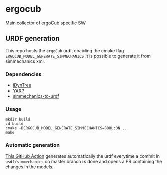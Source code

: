 # ergocub
Main collector of ergoCub specific SW

## URDF generation
This repo hosts the `ergoCub` urdf, enabling the cmake flag `ERGOCUB_MODEL_GENERATE_SIMMECHANICS` it is possible to generate it from simmechanics xml.
### Dependencies
- [iDynTree](https://github.com/robotology/idyntree)
- [YARP](https://github.com/robotology/yarp)
- [simmechanics-to-urdf](https://github.com/robotology/simmechanics-to-urdf)
### Usage
```
mkdir build
cd build
cmake -DERGOCUB_MODEL_GENERATE_SIMMECHANICS=BOOL:ON ..
make
```
### Automatic generation
[This GitHub Action]() generates automatically the urdf everytime a commit in `usdf/simmechanics` on master branch is done and opens a PR containing the changes in the models.
